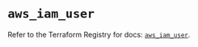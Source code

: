 # `aws_iam_user`

Refer to the Terraform Registry for docs: [`aws_iam_user`](https://registry.terraform.io/providers/hashicorp/aws/6.8.0/docs/resources/iam_user).
